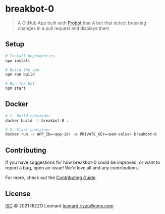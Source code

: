 # breakbot-0

> A GitHub App built with [Probot](https://github.com/probot/probot) that A bot that detect breaking changes in a pull request and displays them

## Setup

```sh
# Install dependencies
npm install

# Build the app
npm run build

# Run the bot
npm start
```

## Docker

```sh
# 1. Build container
docker build -t breakbot-0 .

# 2. Start container
docker run -e APP_ID=<app-id> -e PRIVATE_KEY=<pem-value> breakbot-0
```

## Contributing

If you have suggestions for how breakbot-0 could be improved, or want to report a bug, open an issue! We'd love all and any contributions.

For more, check out the [Contributing Guide](CONTRIBUTING.md).

## License

[ISC](LICENSE) © 2021 RIZZO Leonard <leonard.rizzo@gmx.com>
